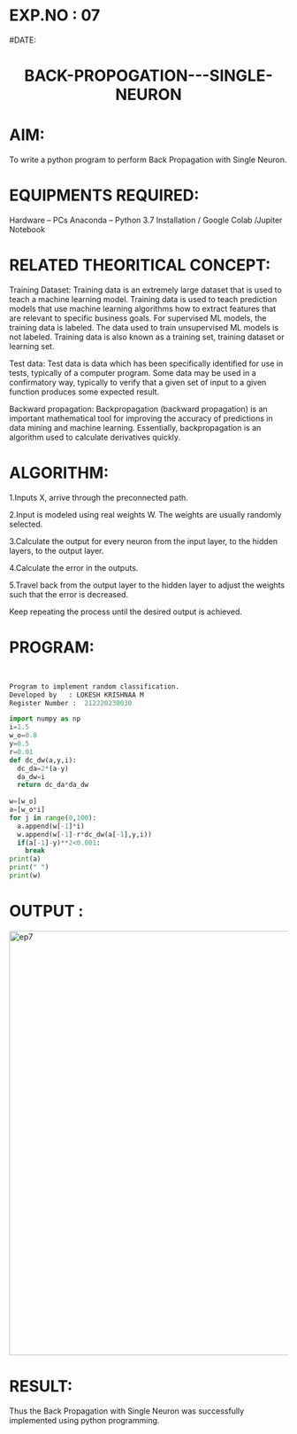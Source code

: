 # EXP.NO : 07

#DATE: 

# <p align="center"> BACK-PROPOGATION---SINGLE-NEURON </p>

# AIM:
To write a python program to perform Back Propagation with Single Neuron.

# EQUIPMENTS REQUIRED:
Hardware – PCs
Anaconda – Python 3.7 Installation / Google Colab /Jupiter Notebook


# RELATED THEORITICAL CONCEPT:

Training Dataset:
Training data is an extremely large dataset that is used to teach a machine learning model. Training data is used to teach prediction models that use machine learning algorithms how to extract features that are relevant to specific business goals. For supervised ML models, the training data is labeled. The data used to train unsupervised ML models is not labeled. Training data is also known as a training set, training dataset or learning set.

Test data:
Test data is data which has been specifically identified for use in tests, typically of a computer program. Some data may be used in a confirmatory way, typically to verify that a given set of input to a given function produces some expected result.

Backward propagation:
Backpropagation (backward propagation) is an important mathematical tool for improving the accuracy of predictions in data mining and machine learning. Essentially, backpropagation is an algorithm used to calculate derivatives quickly.



# ALGORITHM:

1.Inputs X, arrive through the preconnected path.

2.Input is modeled using real weights W. The weights are usually randomly selected.

3.Calculate the output for every neuron from the input layer, to the hidden layers, to the output layer.

4.Calculate the error in the outputs.

5.Travel back from the output layer to the hidden layer to adjust the weights such that the error is decreased.

Keep repeating the process until the desired output is achieved.


# PROGRAM:

```python 


Program to implement random classification.
Developed by   : LOKESH KRISHNAA M
Register Number :  212220230030

import numpy as np
i=1.5    
w_o=0.8  
y=0.5    
r=0.01   
def dc_dw(a,y,i):
  dc_da=2*(a-y)
  da_dw=i
  return dc_da*da_dw
  
w=[w_o]
a=[w_o*i]
for j in range(0,100):
  a.append(w[-1]*i)
  w.append(w[-1]-r*dc_dw(a[-1],y,i))
  if(a[-1]-y)**2<0.001:
    break
print(a)
print(" ")
print(w)


```

# OUTPUT :

<img width="766" alt="ep7" src="https://user-images.githubusercontent.com/75234646/165086140-cd947685-2f62-4991-8dcc-37453b4774c9.png">



# RESULT:

Thus the Back Propagation with Single Neuron was successfully implemented using python programming.
